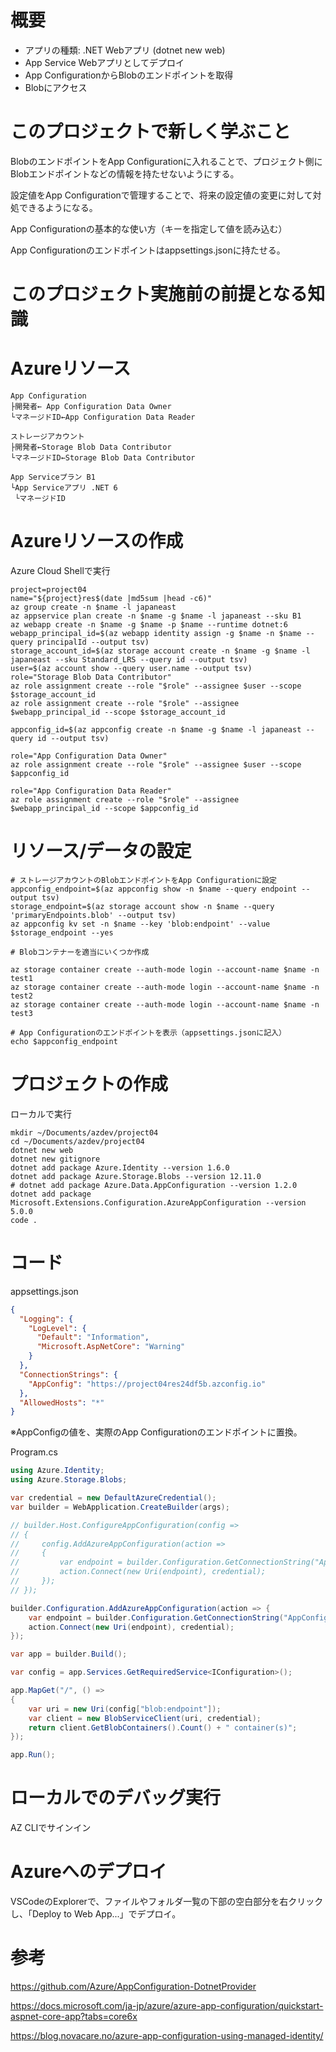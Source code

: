 # 概要

- アプリの種類: .NET Webアプリ (dotnet new web)
- App Service Webアプリとしてデプロイ
- App ConfigurationからBlobのエンドポイントを取得
- Blobにアクセス

# このプロジェクトで新しく学ぶこと

BlobのエンドポイントをApp Configurationに入れることで、プロジェクト側にBlobエンドポイントなどの情報を持たせないようにする。

設定値をApp Configurationで管理することで、将来の設定値の変更に対して対処できるようになる。

App Configurationの基本的な使い方（キーを指定して値を読み込む）

App Configurationのエンドポイントはappsettings.jsonに持たせる。

# このプロジェクト実施前の前提となる知識



# Azureリソース

```
App Configuration
├開発者← App Configuration Data Owner
└マネージドID←App Configuration Data Reader

ストレージアカウント
├開発者←Storage Blob Data Contributor
└マネージドID←Storage Blob Data Contributor

App Serviceプラン B1
└App Serviceアプリ .NET 6
 └マネージドID
```

# Azureリソースの作成

Azure Cloud Shellで実行

```
project=project04
name="${project}res$(date |md5sum |head -c6)"
az group create -n $name -l japaneast
az appservice plan create -n $name -g $name -l japaneast --sku B1
az webapp create -n $name -g $name -p $name --runtime dotnet:6
webapp_principal_id=$(az webapp identity assign -g $name -n $name --query principalId --output tsv)
storage_account_id=$(az storage account create -n $name -g $name -l japaneast --sku Standard_LRS --query id --output tsv)
user=$(az account show --query user.name --output tsv)
role="Storage Blob Data Contributor"
az role assignment create --role "$role" --assignee $user --scope $storage_account_id
az role assignment create --role "$role" --assignee $webapp_principal_id --scope $storage_account_id

appconfig_id=$(az appconfig create -n $name -g $name -l japaneast --query id --output tsv)

role="App Configuration Data Owner"
az role assignment create --role "$role" --assignee $user --scope $appconfig_id

role="App Configuration Data Reader"
az role assignment create --role "$role" --assignee $webapp_principal_id --scope $appconfig_id
```


# リソース/データの設定

```
# ストレージアカウントのBlobエンドポイントをApp Configurationに設定
appconfig_endpoint=$(az appconfig show -n $name --query endpoint --output tsv)
storage_endpoint=$(az storage account show -n $name --query 'primaryEndpoints.blob' --output tsv)
az appconfig kv set -n $name --key 'blob:endpoint' --value $storage_endpoint --yes

# Blobコンテナーを適当にいくつか作成

az storage container create --auth-mode login --account-name $name -n test1
az storage container create --auth-mode login --account-name $name -n test2
az storage container create --auth-mode login --account-name $name -n test3

# App Configurationのエンドポイントを表示（appsettings.jsonに記入）
echo $appconfig_endpoint
```

# プロジェクトの作成

ローカルで実行

```
mkdir ~/Documents/azdev/project04
cd ~/Documents/azdev/project04
dotnet new web
dotnet new gitignore
dotnet add package Azure.Identity --version 1.6.0
dotnet add package Azure.Storage.Blobs --version 12.11.0
# dotnet add package Azure.Data.AppConfiguration --version 1.2.0
dotnet add package Microsoft.Extensions.Configuration.AzureAppConfiguration --version 5.0.0
code .
```

# コード

appsettings.json
```json
{
  "Logging": {
    "LogLevel": {
      "Default": "Information",
      "Microsoft.AspNetCore": "Warning"
    }
  },
  "ConnectionStrings": {
    "AppConfig": "https://project04res24df5b.azconfig.io"
  },
  "AllowedHosts": "*"
}
```

※AppConfigの値を、実際のApp Configurationのエンドポイントに置換。

Program.cs
```csharp
using Azure.Identity;
using Azure.Storage.Blobs;

var credential = new DefaultAzureCredential();
var builder = WebApplication.CreateBuilder(args);

// builder.Host.ConfigureAppConfiguration(config =>
// {
//     config.AddAzureAppConfiguration(action =>
//     {
//         var endpoint = builder.Configuration.GetConnectionString("AppConfig");
//         action.Connect(new Uri(endpoint), credential);
//     });
// });

builder.Configuration.AddAzureAppConfiguration(action => {
    var endpoint = builder.Configuration.GetConnectionString("AppConfig");
    action.Connect(new Uri(endpoint), credential);
});

var app = builder.Build();

var config = app.Services.GetRequiredService<IConfiguration>();

app.MapGet("/", () =>
{
    var uri = new Uri(config["blob:endpoint"]);
    var client = new BlobServiceClient(uri, credential);
    return client.GetBlobContainers().Count() + " container(s)";
});

app.Run();
```

# ローカルでのデバッグ実行

AZ CLIでサインイン

# Azureへのデプロイ

VSCodeのExplorerで、ファイルやフォルダ一覧の下部の空白部分を右クリックし、「Deploy to Web App...」でデプロイ。

# 参考

https://github.com/Azure/AppConfiguration-DotnetProvider

https://docs.microsoft.com/ja-jp/azure/azure-app-configuration/quickstart-aspnet-core-app?tabs=core6x

https://blog.novacare.no/azure-app-configuration-using-managed-identity/

